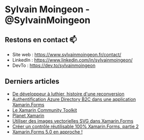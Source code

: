 # Sylvain Moingeon - @SylvainMoingeon

## Restons en contact 📫
* Site web : https://www.sylvainmoingeon.fr/contact/
* LinkedIn : https://www.linkedin.com/in/sylvainmoingeon/
* DevTo : https://dev.to/sylvainmoingeon

## Derniers articles
<!-- BLOG-POST-LIST:START -->
- [De développeur à luthier, histoire d&#39;une reconversion](https://dev.to/sylvainmoingeon/de-developpeur-a-luthier-histoire-dune-reconversion-j0o)
- [Authentification Azure Directory B2C dans une application Xamarin.Forms](https://dev.to/sylvainmoingeon/authentification-azure-directory-b2c-dans-une-application-xamarin-forms-ogd)
- [Le Xamarin Community Toolkit](https://dev.to/sylvainmoingeon/le-xamarin-community-toolkit-24db)
- [Planet Xamarin](https://dev.to/sylvainmoingeon/planet-xamarin-b6l)
- [Utiliser des images vectorielles SVG dans Xamarin.Forms](https://dev.to/sylvainmoingeon/utiliser-des-images-vectorielles-svg-dans-xamarin-forms-1obh)
- [Créer un contrôle réutilisable 100% Xamarin.Forms, partie 2](https://dev.to/sylvainmoingeon/creer-un-controle-reutilisable-100-xamarin-forms-partie-2-30ec)
- [Xamarin.Forms 5.0 en approche !](https://dev.to/sylvainmoingeon/xamarin-forms-5-0-en-approche-f42)
<!-- BLOG-POST-LIST:END -->

<!--
**SylvainMoingeon/SylvainMoingeon** is a ✨ _special_ ✨ repository because its `README.md` (this file) appears on your GitHub profile.

Here are some ideas to get you started:

- 🔭 I’m currently working on ...
- 🌱 I’m currently learning ...
- 👯 I’m looking to collaborate on ...
- 🤔 I’m looking for help with ...
- 💬 Ask me about ...
- 📫 How to reach me: ...
- 😄 Pronouns: ...
- ⚡ Fun fact: ...
-->
